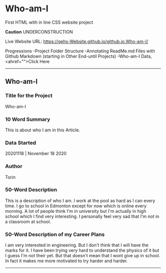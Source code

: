 # Who-am-I
First HTML with in line CSS website project

**Caution** UNDERCONSTRUCTION

Live Website URL: https://gehs-Website.github.io/github.io.Who-am-I/

Progressions
-Project Folder Structure
-Annotating ReadMe.md Files with Github Markdown (starting in Other End-until Projects)
-Who-am-I Data, <ahref+"">Click Here</a>

---
## Who-am-I

### Title for the Project
Who-am-I

### 10 Word Summary
This is about who I am in this Article.

### Data Started
20201118 | November 18 2020

### Author
Torin

### 50-Word Description
This is a description of who I am. I work at the pool as hard as I can every time. I go to school in Edmonton except for now which is online every morning. A lot of people think I'm in university but I'm actually in high school which I find very interesting. I personally feel very sad that I'm not in a classroom at school.

### 50-Word Description of my Career Plans
I am very interested in engineering. But I don't think that I will have the marks for it. I have been trying very hard to understand the physics of it but I guess I'm not their yet. But that doesn't mean that I wont give up in school. In fact it makes me more motivated to try harder and harder.



---
